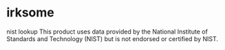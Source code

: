 # irksome
nist lookup
This product uses data provided by the National Institute of Standards and Technology (NIST) but is not endorsed or certified by NIST.
